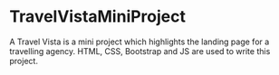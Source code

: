 # TravelVistaMiniProject
A Travel Vista is a mini project which highlights the landing page for a travelling agency. HTML, CSS, Bootstrap and JS are used to write this project.

